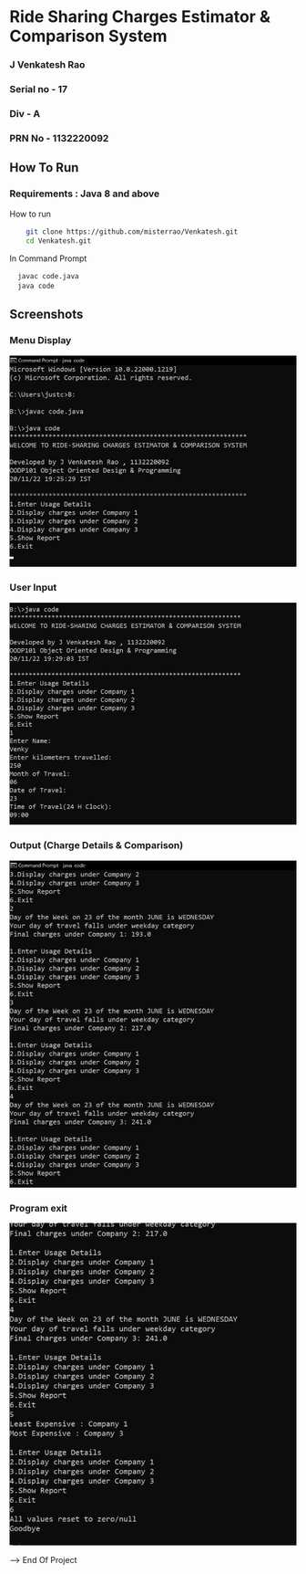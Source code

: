 # Ride Sharing Charges Estimator & Comparison System

### J Venkatesh Rao
### Serial no - 17
### Div - A
### PRN No - 1132220092

## How To Run
### Requirements : Java 8 and above
How to run 
```Bash
    git clone https://github.com/misterrao/Venkatesh.git
    cd Venkatesh.git
```
In Command Prompt 
```Bash
  javac code.java
  java code
```


## Screenshots
### Menu Display
![1](https://github.com/misterrao/Venkatesh/blob/fc363a0849fcdd76d661901d1faaf8a6c0500342/OOPS-Assignment-Div-A-17-main/screenshots/1.jpeg)
### User Input
![2](https://github.com/misterrao/Venkatesh/blob/fc363a0849fcdd76d661901d1faaf8a6c0500342/OOPS-Assignment-Div-A-17-main/screenshots/2.jpeg)
### Output (Charge Details & Comparison)
![3](https://github.com/misterrao/Venkatesh/blob/fc363a0849fcdd76d661901d1faaf8a6c0500342/OOPS-Assignment-Div-A-17-main/screenshots/3.jpeg)
### Program exit
![4](https://github.com/misterrao/Venkatesh/blob/fc363a0849fcdd76d661901d1faaf8a6c0500342/OOPS-Assignment-Div-A-17-main/screenshots/4.jpeg)


--> End Of Project
